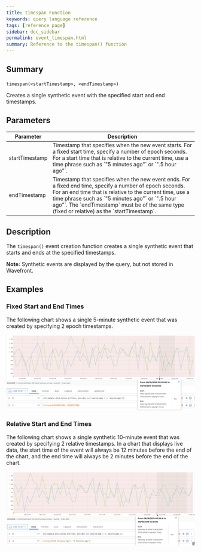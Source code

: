 ```yaml
---
title: timespan Function
keywords: query language reference
tags: [reference page]
sidebar: doc_sidebar
permalink: event_timespan.html
summary: Reference to the timespan() function
---
```

## Summary
```
timespan(<startTimestamp>, <endTimestamp>)
```

Creates a single synthetic event with the specified start and end timestamps.


## Parameters

<table>
<tbody>
<thead>
<tr><th width="20%">Parameter</th><th width="80%">Description</th></tr>
</thead>
<tr>
<td markdown="span"> startTimestamp</td>
<td markdown="span">Timestamp that specifies when the new event starts. For a fixed start time, specify a number of epoch seconds. For a start time that is relative to the current time, use a time phrase such as `"5 minutes ago"` or `".5 hour ago"`.</td>
</tr>
<tr>
<td markdown="span"> endTimestamp</td>
<td markdown="span">Timestamp that specifies when the new event ends. For a fixed end time, specify a number of epoch seconds. For an end time that is relative to the current time, use a time phrase such as `"5 minutes ago"` or `".5 hour ago"`. The `endTimestamp` must be of the same type (fixed or relative) as the `startTimestamp`.</td>
</tr>
</tbody>
</table>

## Description

The `timespan()` event creation function creates a single synthetic event that starts and ends at the specified timestamps.


**Note:** Synthetic events are displayed by the query, but not stored in Wavefront.

## Examples

### Fixed Start and End Times

The following chart shows a single 5-minute synthetic event that was created by specifying 2 epoch timestamps.

![Event timespan fixed](images/event_timespan_epochTimestamps.png)

### Relative Start and End Times

The following chart shows a single synthetic 10-minute event that was created by specifying 2 relative timestamps. In a chart that displays live data, the start time of the event will always be 12 minutes before the end of the chart, and the end time will always be 2 minutes before the end of the chart.

![Event timespan relative](images/event_timespan_relativeTimestamps.png)
